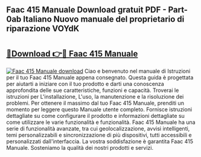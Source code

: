 ## Faac 415 Manuale Download gratuit PDF - Part-0ab Italiano Nuovo manuale del proprietario di riparazione VOYdK

# <h2><a href="http://df978f.blite.top/?on=Faac+415+Manuale">🔗Download 👉🔴 Faac 415 Manuale</a></h2>

[![Faac 415 Manuale download](https://i.imgur.com/lujVjoI.png)](http://df978f.blite.top/?on=Faac+415+Manuale)
Ciao e benvenuto nel manuale di Istruzioni per il tuo Faac 415 Manuale appena consegnato. Questa guida è progettata per aiutarti a iniziare con il tuo prodotto e darti una conoscenza approfondita delle sue caratteristiche, funzioni e capacità. Troverai le istruzioni per L'installazione, L'uso, la manutenzione e la risoluzione dei problemi. Per ottenere il massimo dal tuo Faac 415 Manuale, prenditi un momento per leggere questo Manuale utente completo. Fornisce istruzioni dettagliate su come configurare il prodotto e informazioni dettagliate su come utilizzare le varie funzionalità e funzionalità. Faac 415 Manuale ha una serie di funzionalità avanzate, tra cui geolocalizzazione, avvisi intelligenti, temi personalizzabili e sincronizzazione di più dispositivi, tutti accessibili e personalizzati dall'interfaccia. La vostra soddisfazione è garantita Faac 415 Manuale. Sosteniamo la qualità dei nostri prodotti e servizi.
